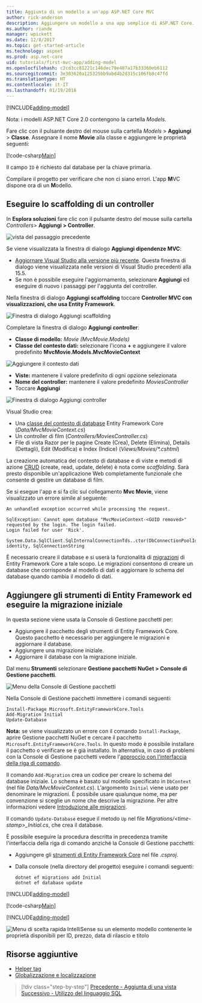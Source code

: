 ```yaml
---
title: Aggiunta di un modello a un'app ASP.NET Core MVC
author: rick-anderson
description: Aggiungere un modello a una app semplice di ASP.NET Core.
ms.author: riande
manager: wpickett
ms.date: 12/8/2017
ms.topic: get-started-article
ms.technology: aspnet
ms.prod: asp.net-core
uid: tutorials/first-mvc-app/adding-model
ms.openlocfilehash: c2cd3cc81221c146dec70e487a17b33360eb6112
ms.sourcegitcommit: 3e303620a125325bb9abd4b2d315c106fb8c47fd
ms.translationtype: HT
ms.contentlocale: it-IT
ms.lasthandoff: 01/19/2018
---
```

[!INCLUDE[adding-model](../../includes/mvc-intro/adding-model1.md)]

Nota: i modelli ASP.NET Core 2.0 contengono la cartella *Models*.

Fare clic con il pulsante destro del mouse sulla cartella *Models* > **Aggiungi** > **Classe**. Assegnare il nome **Movie** alla classe e aggiungere le proprietà seguenti:

[!code-csharp[Main](../../tutorials/first-mvc-app/start-mvc/sample/MvcMovie/Models/MovieNoEF.cs?name=snippet_1)]

Il campo `ID` è richiesto dal database per la chiave primaria. 

Compilare il progetto per verificare che non ci siano errori. L'app **M**VC dispone ora di un **M**odello.

## <a name="scaffolding-a-controller"></a>Eseguire lo scaffolding di un controller

In **Esplora soluzioni** fare clic con il pulsante destro del mouse sulla cartella *Controllers*> **Aggiungi > Controller**.

![vista del passaggio precedente](adding-model/_static/add_controller.png)

Se viene visualizzata la finestra di dialogo **Aggiungi dipendenze MVC**:

* [Aggiornare Visual Studio alla versione più recente](https://www.visualstudio.com/downloads/). Questa finestra di dialogo viene visualizzata nelle versioni di Visual Studio precedenti alla 15.5.
* Se non è possibile eseguire l'aggiornamento, selezionare **Aggiungi** ed eseguire di nuovo i passaggi per l'aggiunta del controller.

Nella finestra di dialogo **Aggiungi scaffolding** toccare **Controller MVC con visualizzazioni, che usa Entity Framework**.

![Finestra di dialogo Aggiungi scaffolding](adding-model/_static/add_scaffold2.png)

Completare la finestra di dialogo **Aggiungi controller**:

* **Classe di modello:** *Movie (MvcMovie.Models)*
* **Classe del contesto dati:** selezionare l'icona **+** e aggiungere il valore predefinito **MvcMovie.Models.MvcMovieContext**

![Aggiungere il contesto dati](adding-model/_static/dc.png)

* **Viste:** mantenere il valore predefinito di ogni opzione selezionata
* **Nome del controller:** mantenere il valore predefinito *MoviesController*
* Toccare **Aggiungi**

![Finestra di dialogo Aggiungi controller](adding-model/_static/add_controller2.png)

Visual Studio crea:

* Una [classe del contesto di database](xref:data/ef-mvc/intro#create-the-database-context) Entity Framework Core (*Data/MvcMovieContext.cs*)
* Un controller di film (*Controllers/MoviesController.cs*)
* File di vista Razor per le pagine Create (Crea), Delete (Elimina), Details (Dettagli), Edit (Modifica) e Index (Indice) (*Views/Movies/&ast;.cshtml*)

La creazione automatica del contesto di database e di viste e metodi di azione [CRUD](https://wikipedia.org/wiki/Create,_read,_update_and_delete) (create, read, update, delete) è nota come *scaffolding*. Sarà presto disponibile un'applicazione Web completamente funzionale che consente di gestire un database di film.

Se si esegue l'app e si fa clic sul collegamento **Mvc Movie**, viene visualizzato un errore simile al seguente:

```
An unhandled exception occurred while processing the request.

SqlException: Cannot open database "MvcMovieContext-<GUID removed>" requested by the login. The login failed.
Login failed for user 'Rick'.

System.Data.SqlClient.SqlInternalConnectionTds..ctor(DbConnectionPoolIdentity identity, SqlConnectionString 
```

È necessario creare il database e si userà la funzionalità di [migrazioni](xref:data/ef-mvc/migrations) di Entity Framework Core a tale scopo. Le migrazioni consentono di creare un database che corrisponde al modello di dati e aggiornare lo schema del database quando cambia il modello di dati.

## <a name="add-ef-tooling-and-perform-initial-migration"></a>Aggiungere gli strumenti di Entity Framework ed eseguire la migrazione iniziale

In questa sezione viene usata la Console di Gestione pacchetti per:

* Aggiungere il pacchetto degli strumenti di Entity Framework Core. Questo pacchetto è necessario per aggiungere le migrazioni e aggiornare il database.
* Aggiungere una migrazione iniziale.
* Aggiornare il database con la migrazione iniziale.

Dal menu **Strumenti** selezionare **Gestione pacchetti NuGet > Console di Gestione pacchetti**.

<!-- following image shared with uid: tutorials/razor-pages/model -->
  ![Menu della Console di Gestione pacchetti](adding-model/_static/pmc.png)

Nella Console di Gestione pacchetti immettere i comandi seguenti:

``` PMC
Install-Package Microsoft.EntityFrameworkCore.Tools
Add-Migration Initial
Update-Database
```

**Nota:** se viene visualizzato un errore con il comando `Install-Package`, aprire Gestione pacchetti NuGet e cercare il pacchetto `Microsoft.EntityFrameworkCore.Tools`. In questo modo è possibile installare il pacchetto o verificare se è già installato. In alternativa, in caso di problemi con la Console di Gestione pacchetti vedere l'[approccio con l'interfaccia della riga di comando](#cli).

Il comando `Add-Migration` crea un codice per creare lo schema del database iniziale. Lo schema è basato sul modello specificato in `DbContext` (nel file *Data/MvcMovieContext.cs*). L'argomento `Initial` viene usato per denominare le migrazioni. È possibile usare qualunque nome, ma per convenzione si sceglie un nome che descrive la migrazione. Per altre informazioni vedere [Introduzione alle migrazioni](xref:data/ef-mvc/migrations#introduction-to-migrations).

Il comando `Update-Database` esegue il metodo `Up` nel file *Migrations/\<time-stamp>_Initial.cs*, che crea il database.

<a name="cli"></a> È possibile eseguire la procedura descritta in precedenza tramite l'interfaccia della riga di comando anziché la Console di Gestione pacchetti:

* Aggiungere gli [strumenti di Entity Framework Core](xref:data/ef-mvc/migrations#entity-framework-core-nuget-packages-for-migrations) nel file *.csproj*.
* Dalla console (nella directory del progetto) eseguire i comandi seguenti:

  ```console
  dotnet ef migrations add Initial
  dotnet ef database update
  ```     
  

[!INCLUDE[adding-model](../../includes/mvc-intro/adding-model3.md)]

[!code-csharp[Main](../../tutorials/first-mvc-app/start-mvc/sample/MvcMovie/Startup.cs?name=ConfigureServices&highlight=6-7)]

[!INCLUDE[adding-model](../../includes/mvc-intro/adding-model4.md)]

![Menu di scelta rapida IntelliSense su un elemento modello contenente le proprietà disponibili per ID, prezzo, data di rilascio e titolo](adding-model/_static/ints.png)

## <a name="additional-resources"></a>Risorse aggiuntive

* [Helper tag](xref:mvc/views/tag-helpers/intro)
* [Globalizzazione e localizzazione](xref:fundamentals/localization)

>[!div class="step-by-step"]
[Precedente - Aggiunta di una vista](adding-view.md)
[Successivo - Utilizzo del linguaggio SQL](working-with-sql.md)  
